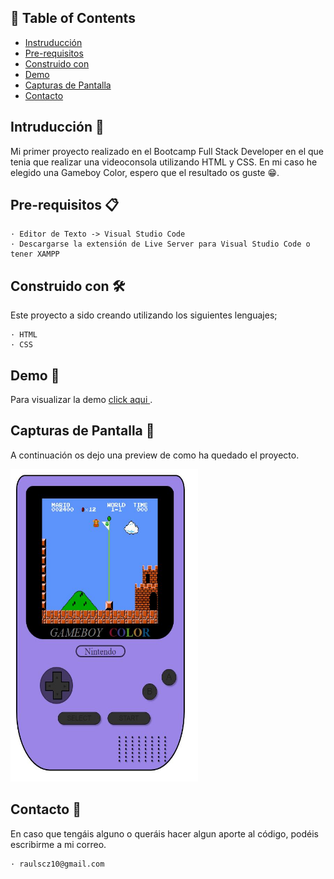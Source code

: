 ## 📝 Table of Contents

- [Instruducción](#Instruducción)
- [Pre-requisitos](#Pre-requisitos)
- [Construido con](#Construido)
- [Demo](#Demo)
- [Capturas de Pantalla](#CapturasdePantalla)
- [Contacto](#Contacto)

## Intruducción 🧐 <a name = "Instruducción"></a>

Mi primer proyecto realizado en el Bootcamp Full Stack Developer en el que tenia que realizar una videoconsola utilizando HTML y CSS. En mi caso he elegido una Gameboy Color, espero que el resultado os guste 😁.

## Pre-requisitos 📋 <a name = "Pre-requisitos"></a>

    · Editor de Texto -> Visual Studio Code
    · Descargarse la extensión de Live Server para Visual Studio Code o tener XAMPP

## Construido con 🛠️ <a name = "Construido"></a>

Este proyecto a sido creando utilizando los siguientes lenguajes;

    · HTML
    · CSS

## Demo 👀 <a name = "Demo" ></a>

Para visualizar la demo <a href="https://raulscz10.github.io/gameboy-html-css/" target="_blank"> click aqui </a>.
## Capturas de Pantalla  📸 <a name = "CapturasdePantalla"></a>

A continuación os dejo una preview de como ha quedado el proyecto.

<img src="./img/preview-gameboy.JPG" alt="Preview Del Proyecto" width="300" height="500">


## Contacto 📧 <a name = "Contacto"></a>

En caso que tengáis alguno o queráis hacer algun aporte al código, podéis escribirme a mi correo.

    · raulscz10@gmail.com
